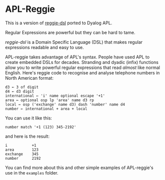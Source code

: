 # APL-Reggie



This is a version of [reggie-dsl]() ported to Dyalog APL.

Regular Expressions are powerful but they can be hard to tame.

*reggie-dsl* is a Domain Specific Language (DSL) that makes regular expressions readable
and easy to use.

APL-reggie takes advantage of APL's syntax. People have used APL to create embedded DSLs for decades.
Stranding and dyadic (infix) functions allow you to write powerful regular expressions that
read *almost* like normal English. Here's reggie code to recognise and analyse telephone numbers in
North American format:

    d3 ← 3 of digit
    d4 ← d3 digit
    international ← 'i' name optional escape '+1'
    area ← optional osp lp 'area' name d3 rp
    local ← osp ('exchange' name d3) dash 'number' name d4
    number ← international + area + local
    
You can use it like this:
    
    number match '+1 (123) 345-2192'

and here is the result:
    
    i           +1
    area        123
    exchange    345
    number      2192
    
You can find more about this and other simple examples of APL-reggie's use in the `examples` folder.

